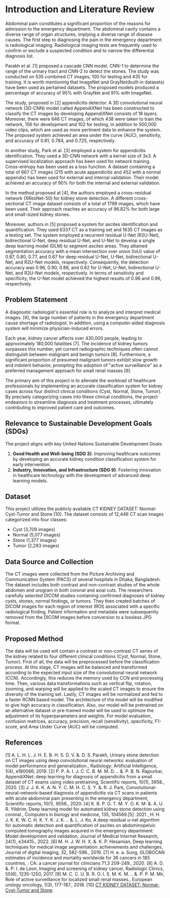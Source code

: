 # Introduction and Literature Review

Abdominal pain constitutes a significant proportion of the reasons for admission to the emergency department. The abdominal cavity contains a diverse range of organ structures, implying a diverse range of disease causes. The first step to diagnosing the pain in the emergency department is radiological imaging. Radiological imaging tests are frequently used to confirm or exclude a suspected condition and to narrow the differential diagnosis list.

Parakh et al. [1] proposed a cascade CNN model, CNN-1 to determine the range of the urinary tract and CNN-2 to detect the stones. The study was conducted on 535 combined CT images, 100 for testing and 435 for training. It is worth mentioning that ImageNet and GrayNet(built-in datasets) have been used as pertained datasets. The proposed models produced a percentage of accuracy of 95% with GrayNet and 91% with ImageNet.

The study, proposed in [2] appendicitis detector. A 3D convolutional neural network (3D-CNN) model called AppendiXNet has been constructed to classify the CT images by developing AppendiXNet consists of 18 layers. Moreover, there were 646 CT images, of which 438 were taken to train the network, 156 for development and 102 for testing, in addition to 500,000 video clips, which are used as more pertinent data to enhance the system. The proposed system achieved an area under the curve (AUC), sensitivity, and accuracy of 0.81, 0.784, and 0.725, respectively.

In another study, Park et al. [3] employed a system for appendicitis identification. They used a 3D-CNN network with a kernel size of 3x3. A supervised localization approach has been used for network training. Cross-entropy has been used as a loss function. A dataset containing a total of 667 CT images (215 with acute appendicitis and 452 with a normal appendix) has been used for external and internal validation. Their model achieved an accuracy of 90% for both the internal and external validation.

In the method proposed at [4], the authors employed a cross-residual network (XResNet-50) for kidney stone detection. A different cross-sectional CT image dataset consists of a total of 1799 images, which have been used. Their approach reaches an accuracy of 96.82% for both large and small-sized kidney stones.

Moreover, authors in [5] proposed a system for ascites identification and quantification. They used 6337 CT as a training set and 1635 CT images as a testing set. The system employed a recurrent residual U-Net (R2U-Net), bidirectional U-Net, deep residual U-Net, and U-Net to develop a single deep learning model (DLM) to segment ascites areas. They attained segmentation accuracy with a mean intersection over union (IoU) value of 0.87, 0.80, 0.77, and 0.67 for deep residual U-Net, U-Net, bidirectional U-Net, and R2U-Net models, respectively. Consequently, the detection accuracy was 0.96, 0.90, 0.88, and 0.82 for U-Net, U-Net, bidirectional U-Net, and R2U-Net models, respectively. In terms of sensitivity and specificity, the U-Net model achieved the highest results of 0.96 and 0.96, respectively.

## Problem Statement

A diagnostic radiologist's essential role is to analyze and interpret medical images. [6], the large number of patients in the emergency department cause shortage of radiologist. In addition, using a computer-aided diagnosis system will minimize physician-induced errors.

Each year, kidney cancer affects over 430,000 people, leading to approximately 180,000 fatalities [7]. The incidence of kidney tumors surpasses this number, yet current radiographic techniques often cannot distinguish between malignant and benign tumors [8]. Furthermore, a significant proportion of presumed malignant tumors exhibit slow growth and indolent behavior, prompting the adoption of "active surveillance" as a preferred management approach for small renal masses [9].

The primary aim of this project is to alleviate the workload of healthcare professionals by implementing an accurate classification system for kidney cases across four distinct clinical conditions (Cyst, Normal, Stone, Tumor). By precisely categorizing cases into these clinical conditions, the project endeavors to streamline diagnosis and treatment processes, ultimately contributing to improved patient care and outcomes.

## Relevance to Sustainable Development Goals (SDGs)

The project aligns with key United Nations Sustainable Development Goals:

1. **Good Health and Well-being (SDG 3)**: Improving healthcare outcomes by developing an accurate kidney condition classification system for early intervention.
2. **Industry, Innovation, and Infrastructure (SDG 9)**: Fostering innovation in healthcare technology with the development of advanced deep learning models.

## Dataset

This project utilizes the publicly available CT KIDNEY DATASET: Normal-Cyst-Tumor and Stone [10]. The dataset consists of 12,446 CT scan images categorized into four classes:
- Cyst (3,709 images)
- Normal (5,077 images)
- Stone (1,377 images)
- Tumor (2,283 images)

## Data Source and Collection

The CT images were collected from the Picture Archiving and Communication System (PACS) of several hospitals in Dhaka, Bangladesh. The dataset includes both contrast and non-contrast studies of the whole abdomen and urogram in both coronal and axial cuts. The researchers carefully selected DICOM studies containing confirmed diagnoses of kidney cysts, stones, normal findings, or tumors. They then created batches of DICOM images for each region of interest (ROI) associated with a specific radiological finding. Patient information and metadata were subsequently removed from the DICOM images before conversion to a lossless JPG format.

## Proposed Method

The data will be used will contain a contrast or non-contrast CT series of the kidney related to four different clinical conditions (Cyst, Normal, Stone, Tumor). First of all, the data will be preprocessed before the classification process. At this stage, CT images will be balanced and transformed according to the expected input size of the convolutional neural network (CCN). Accordingly, this reduces the memory used by CCN and processing time. Then, various data transformations such as vertical flip, rotation, zooming, and warping will be applied to the scaled CT images to ensure the diversity of the training set. Lastly, CT images will be normalized and fed to a faster RCNN based model. The architecture of the model will be modified to give high accuracy in classification. Also, our model will be pretrained on an alternative dataset or pre-trained model will be used to optimize the adjustment of its hyperparameters and weights. For model evaluation, confusion matrices, accuracy, precision, recall (sensitivity), specificity, F1-score, and Area Under Curve (AUC) will be computed.

## References

[1] A. L. H. L. J. H. E. B. H. S. D. V. &. D. S. Parakh, Urinary stone detection on CT images using deep convolutional neural networks: evaluation of model performance and generalization., Radiology: Artificial Intelligence, 1(4), e180066, 2019.
[2] P. P. A. I. J. C. C. B. M. M. D. .. &. P. B. N. Rajpurkar, AppendiXNet: deep learning for diagnosis of appendicitis from a small dataset of CT exams using video pretraining, Scientific reports, 10(1), 3958., 2020.
[3] J. J. K. K. A. N. Y. C. M. H. C. S. Y. &. R. J. Park, Convolutional-neural-network-based diagnosis of appendicitis via CT scans in patients with acute abdominal pain presenting in the emergency department, Scientific reports, 10(1), 9556., 2020.
[4] K. B. P. G. T. M. Y. O. K. M. &. A. U. R. Yildirim, Deep learning model for automated kidney stone detection using coronal., Computers in biology and medicine, 135, 104569.‏, 2021.
[5] H. H. J. K. K. W. C. H. K. Y. K. J. K. .. &. L. J. Ko, A deep residual u-net algorithm for automatic detection and quantification of ascites on abdominopelvic computed tomography images acquired in the emergency department: Model development and validation, Journal of Medical Internet Research, 24(1), e34415., 2022.
[6] M. H. J. W. H. X. &. K. P. Hesamian, Deep learning techniques for medical image segmentation: achievements and challenges, Journal of digital imaging, 32, 582-596., 2019.
[7] H. e. a. Sung, GLOBOCAN estimates of incidence and mortality worldwide for 36 cancers in 185 countries, : CA: a cancer journal for clinicians 71.3 209-249., 2020.
[8] A. D. &. P. I. de Leon, Imaging and screening of kidney cancer, Radiologic Clinics, 55(6), 1235-1250, 2017.
[9] M. C. C. U. B. R. O. I. S. M. K. M. .. &. P. P. M. Mir, Role of active surveillance for localized small renal masses., European urology oncology, 1(3), 177-187., 2018.
[10] [CT KIDNEY DATASET: Normal-Cyst-Tumor and Stone](https://www.kaggle.com/datasets/nazmul0087/ct-kidney-dataset-normal-cyst-tumor-and-stone).

